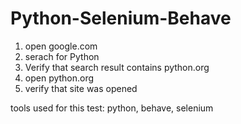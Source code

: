 # Python-Selenium-Behave

1. open google.com
2. serach for Python
3. Verify that search result contains python.org
4. open python.org
5. verify that site was opened

tools  used for this test: python, behave, selenium
